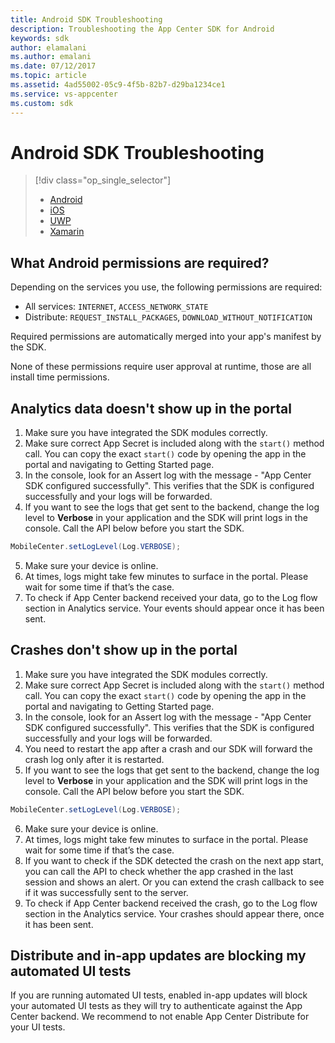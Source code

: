 ```yaml
---
title: Android SDK Troubleshooting
description: Troubleshooting the App Center SDK for Android
keywords: sdk
author: elamalani
ms.author: emalani
ms.date: 07/12/2017
ms.topic: article
ms.assetid: 4ad55002-05c9-4f5b-82b7-d29ba1234ce1
ms.service: vs-appcenter
ms.custom: sdk
---
```


# Android SDK Troubleshooting

> [!div class="op_single_selector"]
> * [Android](android.md)
> * [iOS](ios.md)
> * [UWP](uwp.md)
> * [Xamarin](xamarin.md)

## What Android permissions are required?

Depending on the services you use, the following permissions are required:

- All services: `INTERNET`, `ACCESS_NETWORK_STATE`
- Distribute: `REQUEST_INSTALL_PACKAGES`, `DOWNLOAD_WITHOUT_NOTIFICATION`

Required permissions are automatically merged into your app's manifest by the SDK.

None of these permissions require user approval at runtime, those are all install time permissions.

## Analytics data doesn't show up in the portal

1. Make sure you have integrated the SDK modules correctly.
2. Make sure correct App Secret is included along with the `start()` method call. You can copy the exact `start()` code by opening the app in the portal and navigating to Getting Started page.
3. In the console, look for an Assert log with the message - "App Center SDK configured successfully". This verifies that the SDK is configured successfully and your logs will be forwarded.
4. If you want to see the logs that get sent to the backend, change the log level to **Verbose** in your application and the SDK will print logs in the console. Call the API below before you start the SDK.

  ```java
  MobileCenter.setLogLevel(Log.VERBOSE);
  ```

5. Make sure your device is online.
6. At times, logs might take few minutes to surface in the portal. Please wait for some time if that’s the case.
7. To check if App Center backend received your data, go to the Log flow section in Analytics service. Your events should appear once it has been sent.

## Crashes don't show up in the portal

1. Make sure you have integrated the SDK modules correctly.
2. Make sure correct App Secret is included along with the `start()` method call. You can copy the exact `start()` code by opening the app in the portal and navigating to Getting Started page.
3. In the console, look for an Assert log with the message - "App Center SDK configured successfully". This verifies that the SDK is configured successfully and your logs will be forwarded.
4. You need to restart the app after a crash and our SDK will forward the crash log only after it is restarted.
5. If you want to see the logs that get sent to the backend, change the log level to **Verbose** in your application and the SDK will print logs in the console. Call the API below before you start the SDK.

  ```java
  MobileCenter.setLogLevel(Log.VERBOSE);
  ```

6. Make sure your device is online.
7. At times, logs might take few minutes to surface in the portal. Please wait for some time if that’s the case.
8. If you want to check if the SDK detected the crash on the next app start, you can call the API to check whether the app crashed in the last session and shows an alert. Or you can extend the crash callback to see if it was successfully sent to the server.
9. To check if App Center backend received the crash, go to the Log flow section in the Analytics service. Your crashes should appear there, once it has been sent.

## Distribute and in-app updates are blocking my automated UI tests

If you are running automated UI tests, enabled in-app updates will block your automated UI tests as they will try to authenticate against the App Center backend. We recommend to not enable App Center Distribute for your UI tests. 